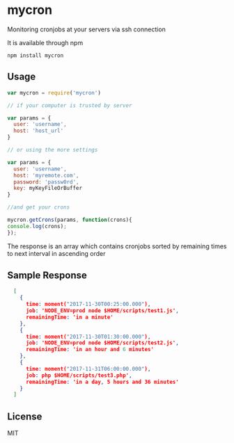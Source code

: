 # mycron

Monitoring cronjobs at your servers via ssh connection

It is available through npm

```
npm install mycron
```

## Usage

``` js
var mycron = require('mycron')

// if your computer is trusted by server

var params = {
  user: 'username',
  host: 'host_url'
}

// or using the more settings

var params = {
  user: 'username',
  host: 'myremote.com',
  password: 'passw0rd',
  key: myKeyFileOrBuffer
}

//and get your crons

mycron.getCrons(params, function(crons){
console.log(crons);  
});
```

The response is an array which contains cronjobs sorted by remaining times to next interval in ascending order

## Sample Response

```json
  [ 
    {
      time: moment("2017-11-30T00:25:00.000"),
      job: 'NODE_ENV=prod node $HOME/scripts/test1.js',
      remainingTime: 'in a minute'
    }, 
    {
      time: moment("2017-11-30T01:30:00.000"),
      job: 'NODE_ENV=prod node $HOME/scripts/test2.js',
      remainingTime: 'in an hour and 6 minutes'
    },
    {
      time: moment("2017-11-31T06:00:00.000"),
      job: php $HOME/scripts/test3.php',
      remainingTime: 'in a day, 5 hours and 36 minutes'
    }
  ]
```


## License

MIT
